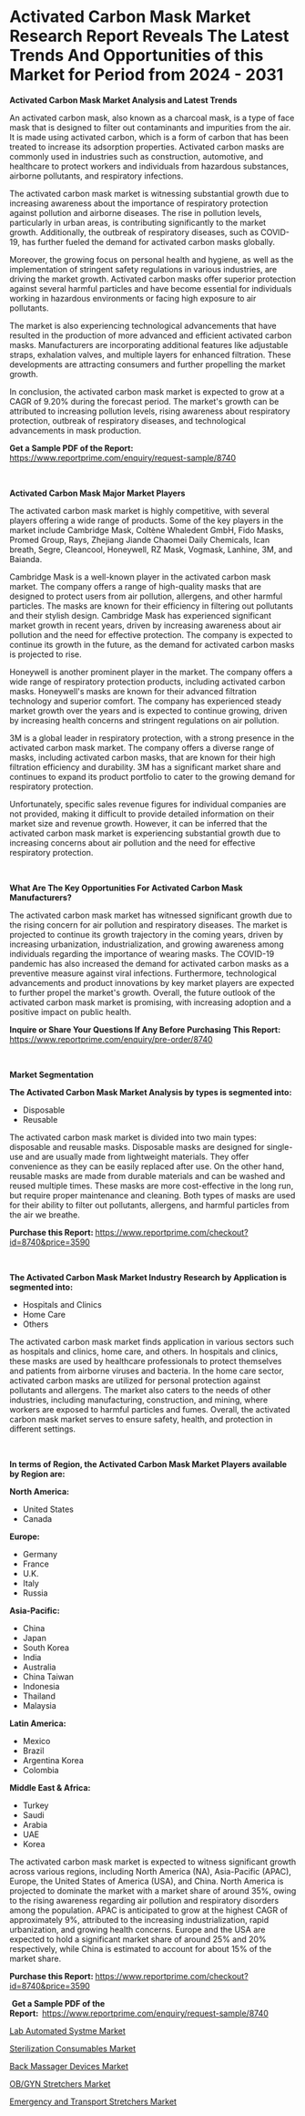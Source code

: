 <p><h1>Activated Carbon Mask Market Research Report Reveals The Latest Trends And Opportunities of this Market for Period from 2024 - 2031</h1></p><p><strong>Activated Carbon Mask Market Analysis and Latest Trends</strong></p>
<p><p>An activated carbon mask, also known as a charcoal mask, is a type of face mask that is designed to filter out contaminants and impurities from the air. It is made using activated carbon, which is a form of carbon that has been treated to increase its adsorption properties. Activated carbon masks are commonly used in industries such as construction, automotive, and healthcare to protect workers and individuals from hazardous substances, airborne pollutants, and respiratory infections.</p><p>The activated carbon mask market is witnessing substantial growth due to increasing awareness about the importance of respiratory protection against pollution and airborne diseases. The rise in pollution levels, particularly in urban areas, is contributing significantly to the market growth. Additionally, the outbreak of respiratory diseases, such as COVID-19, has further fueled the demand for activated carbon masks globally.</p><p>Moreover, the growing focus on personal health and hygiene, as well as the implementation of stringent safety regulations in various industries, are driving the market growth. Activated carbon masks offer superior protection against several harmful particles and have become essential for individuals working in hazardous environments or facing high exposure to air pollutants. </p><p>The market is also experiencing technological advancements that have resulted in the production of more advanced and efficient activated carbon masks. Manufacturers are incorporating additional features like adjustable straps, exhalation valves, and multiple layers for enhanced filtration. These developments are attracting consumers and further propelling the market growth.</p><p>In conclusion, the activated carbon mask market is expected to grow at a CAGR of 9.20% during the forecast period. The market's growth can be attributed to increasing pollution levels, rising awareness about respiratory protection, outbreak of respiratory diseases, and technological advancements in mask production.</p></p>
<p><strong>Get a Sample PDF of the Report:&nbsp;</strong> <a href="https://www.reportprime.com/enquiry/request-sample/8740">https://www.reportprime.com/enquiry/request-sample/8740</a></p>
<p>&nbsp;</p>
<p><strong>Activated Carbon Mask Major Market Players</strong></p>
<p><p>The activated carbon mask market is highly competitive, with several players offering a wide range of products. Some of the key players in the market include Cambridge Mask, Coltène Whaledent GmbH, Fido Masks, Promed Group, Rays, Zhejiang Jiande Chaomei Daily Chemicals, Ican breath, Segre, Cleancool, Honeywell, RZ Mask, Vogmask, Lanhine, 3M, and Baianda.</p><p>Cambridge Mask is a well-known player in the activated carbon mask market. The company offers a range of high-quality masks that are designed to protect users from air pollution, allergens, and other harmful particles. The masks are known for their efficiency in filtering out pollutants and their stylish design. Cambridge Mask has experienced significant market growth in recent years, driven by increasing awareness about air pollution and the need for effective protection. The company is expected to continue its growth in the future, as the demand for activated carbon masks is projected to rise.</p><p>Honeywell is another prominent player in the market. The company offers a wide range of respiratory protection products, including activated carbon masks. Honeywell's masks are known for their advanced filtration technology and superior comfort. The company has experienced steady market growth over the years and is expected to continue growing, driven by increasing health concerns and stringent regulations on air pollution.</p><p>3M is a global leader in respiratory protection, with a strong presence in the activated carbon mask market. The company offers a diverse range of masks, including activated carbon masks, that are known for their high filtration efficiency and durability. 3M has a significant market share and continues to expand its product portfolio to cater to the growing demand for respiratory protection.</p><p>Unfortunately, specific sales revenue figures for individual companies are not provided, making it difficult to provide detailed information on their market size and revenue growth. However, it can be inferred that the activated carbon mask market is experiencing substantial growth due to increasing concerns about air pollution and the need for effective respiratory protection.</p></p>
<p>&nbsp;</p>
<p><strong>What Are The Key Opportunities For Activated Carbon Mask Manufacturers?</strong></p>
<p><p>The activated carbon mask market has witnessed significant growth due to the rising concern for air pollution and respiratory diseases. The market is projected to continue its growth trajectory in the coming years, driven by increasing urbanization, industrialization, and growing awareness among individuals regarding the importance of wearing masks. The COVID-19 pandemic has also increased the demand for activated carbon masks as a preventive measure against viral infections. Furthermore, technological advancements and product innovations by key market players are expected to further propel the market's growth. Overall, the future outlook of the activated carbon mask market is promising, with increasing adoption and a positive impact on public health.</p></p>
<p><strong>Inquire or Share Your Questions If Any Before Purchasing This Report:</strong> <a href="https://www.reportprime.com/enquiry/pre-order/8740">https://www.reportprime.com/enquiry/pre-order/8740</a></p>
<p>&nbsp;</p>
<p><strong>Market Segmentation</strong></p>
<p><strong>The Activated Carbon Mask Market Analysis by types is segmented into:</strong></p>
<p><ul><li>Disposable</li><li>Reusable</li></ul></p>
<p><p>The activated carbon mask market is divided into two main types: disposable and reusable masks. Disposable masks are designed for single-use and are usually made from lightweight materials. They offer convenience as they can be easily replaced after use. On the other hand, reusable masks are made from durable materials and can be washed and reused multiple times. These masks are more cost-effective in the long run, but require proper maintenance and cleaning. Both types of masks are used for their ability to filter out pollutants, allergens, and harmful particles from the air we breathe.</p></p>
<p><strong>Purchase this Report:&nbsp;</strong><a href="https://www.reportprime.com/checkout?id=8740&price=3590">https://www.reportprime.com/checkout?id=8740&price=3590</a></p>
<p>&nbsp;</p>
<p><strong>The Activated Carbon Mask Market Industry Research by Application is segmented into:</strong></p>
<p><ul><li>Hospitals and Clinics</li><li>Home Care</li><li>Others</li></ul></p>
<p><p>The activated carbon mask market finds application in various sectors such as hospitals and clinics, home care, and others. In hospitals and clinics, these masks are used by healthcare professionals to protect themselves and patients from airborne viruses and bacteria. In the home care sector, activated carbon masks are utilized for personal protection against pollutants and allergens. The market also caters to the needs of other industries, including manufacturing, construction, and mining, where workers are exposed to harmful particles and fumes. Overall, the activated carbon mask market serves to ensure safety, health, and protection in different settings.</p></p>
<p>&nbsp;</p>
<p><strong>In terms of Region, the Activated Carbon Mask Market Players available by Region are:</strong></p>
<p>
    <p> <strong> North America: </strong>
        <ul>
            <li>United States</li>
            <li>Canada</li>
        </ul>
        </p> 
    <p> <strong> Europe: </strong>
        <ul>
            <li>Germany</li>
            <li>France</li>
            <li>U.K.</li>
            <li>Italy</li>
            <li>Russia</li>
        </ul>
        </p> 
    <p> <strong> Asia-Pacific: </strong>
        <ul>
            <li>China</li>
            <li>Japan</li>
            <li>South Korea</li>
            <li>India</li>
            <li>Australia</li>
            <li>China Taiwan</li>
            <li>Indonesia</li>
            <li>Thailand</li>
            <li>Malaysia</li>
        </ul>
        </p> 
    <p> <strong> Latin America: </strong>
        <ul>
            <li>Mexico</li>
            <li>Brazil</li>
            <li>Argentina Korea</li>
            <li>Colombia</li>
        </ul>
        </p> 
    <p> <strong> Middle East & Africa: </strong>
        <ul>
            <li>Turkey</li>
            <li>Saudi</li>
            <li>Arabia</li>
            <li>UAE</li>
            <li>Korea</li>
        </ul>
    </p>
    </p>
<p><p>The activated carbon mask market is expected to witness significant growth across various regions, including North America (NA), Asia-Pacific (APAC), Europe, the United States of America (USA), and China. North America is projected to dominate the market with a market share of around 35%, owing to the rising awareness regarding air pollution and respiratory disorders among the population. APAC is anticipated to grow at the highest CAGR of approximately 9%, attributed to the increasing industrialization, rapid urbanization, and growing health concerns. Europe and the USA are expected to hold a significant market share of around 25% and 20% respectively, while China is estimated to account for about 15% of the market share.</p></p>
<p><strong>Purchase this Report: </strong><a href="https://www.reportprime.com/checkout?id=8740&price=3590">https://www.reportprime.com/checkout?id=8740&price=3590</a></p>
<p>&nbsp;<strong>Get a Sample PDF of the Report:&nbsp;&nbsp;</strong><a href="https://www.reportprime.com/enquiry/request-sample/8740">https://www.reportprime.com/enquiry/request-sample/8740</a></p>
<p><strong></strong></p>
<p><p><a href="https://www.linkedin.com/pulse/lab-automated-systme-market-share-amp-new-trends-analysis-nqjle?trackingId=%2F%2FFW0gRlT2m89vPLrmNMcQ%3D%3D">Lab Automated Systme Market</a></p><p><a href="https://www.linkedin.com/pulse/sterilization-consumables-market-research-report-forecasted-1ugye?trackingId=BligBsa3QOy0Olq%2FrP%2BsIQ%3D%3D">Sterilization Consumables Market</a></p><p><a href="https://www.linkedin.com/pulse/back-massager-devices-market-size-evaluating-its-trends-er6ye?trackingId=ms%2FAzanlSq2RkGkciKmQ6g%3D%3D">Back Massager Devices Market</a></p><p><a href="https://www.linkedin.com/pulse/obgyn-stretchers-market-analysis-examines-its-scope-growth-3up7e?trackingId=HSoVF9zTSJ%2B43Z5YZaENiA%3D%3D">OB/GYN Stretchers Market</a></p><p><a href="https://www.linkedin.com/pulse/emergency-transport-stretchers-market-centers-aspects-growth-avcje?trackingId=H7uh%2ByJdRnOat6e0VB%2BdPg%3D%3D">Emergency and Transport Stretchers Market</a></p></p>